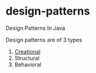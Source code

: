 # design-patterns
Design Patterns In Java

Design patterns are of 3 types

1. [Creational](documents/creational.md)
2. Structural
3. Behavioral
